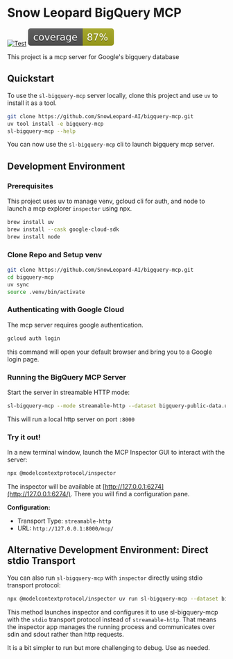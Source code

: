 # Snow Leopard BigQuery MCP

[![Test](https://github.com/SnowLeopard-AI/bigquery-mcp/actions/workflows/test.yml/badge.svg)](https://github.com/SnowLeopard-AI/bigquery-mcp/actions/workflows/test.yml)
[![Coverage](tests/coverage.svg)](https://github.com/SnowLeopard-AI/bigquery-mcp/blob/main/tests/coverage.txt)

This project is a mcp server for Google's bigquery database

## Quickstart

To use the `sl-bigquery-mcp` server locally, clone this project and use `uv` to install it as a tool.

```bash
git clone https://github.com/SnowLeopard-AI/bigquery-mcp.git
uv tool install -e bigquery-mcp
sl-bigquery-mcp --help
```

You can now use the `sl-bigquery-mcp` cli to launch bigquery mcp server.

## Development Environment

### Prerequisites

This project uses uv to manage venv, gcloud cli for auth, and node to launch a mcp explorer `inspector` using npx.

```bash
brew install uv
brew install --cask google-cloud-sdk
brew install node
```

### Clone Repo and Setup venv

```bash
git clone https://github.com/SnowLeopard-AI/bigquery-mcp.git
cd bigquery-mcp
uv sync
source .venv/bin/activate
```

### Authenticating with Google Cloud
The mcp server requires google authentication.
```bash
gcloud auth login
```
this command will open your default browser and bring you to a Google login page.

### Running the BigQuery MCP Server

Start the server in streamable HTTP mode:

```bash
sl-bigquery-mcp --mode streamable-http --dataset bigquery-public-data.usa_names
```

This will run a local http server on port `:8000`

### Try it out!

In a new terminal window, launch the MCP Inspector GUI to interact with the server:

```bash
npx @modelcontextprotocol/inspector
```

The inspector will be available at [http://127.0.0.1:6274](http://127.0.0.1:6274/). There you will find a configuration 
pane.

**Configuration:**
- Transport Type: `streamable-http`
- URL: `http://127.0.0.1:8000/mcp/`

## Alternative Development Environment: Direct stdio Transport

You can also run `sl-bigquery-mcp` with `inspector` directly using stdio transport protocol:

```bash
npx @modelcontextprotocol/inspector uv run sl-bigquery-mcp --dataset bigquery-public-data.usa_names
```

This method launches inspector and configures it to use sl-bigquery-mcp with the `stdio` transport protocol instead of 
`streamable-http`. That means the inspector app manages the running process and communicates over sdin and sdout rather than 
http requests.

It is a bit simpler to run but more challenging to debug. Use as needed.
